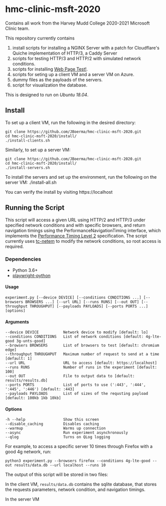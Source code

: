 # hmc-clinic-msft-2020
Contains all work from the Harvey Mudd College 2020-2021 Microsoft Clinic team. 

This repository currently contains 
1. install scripts for installing a NGINX Server with a patch for Cloudflare's Quiche implementation of HTTP/3, a Caddy Server
2. scripts for testing HTTP/3 and HTTP/2 with simulated network conditions.
3. scripts for installing [Web Page Test!](https://github.com/WPO-Foundation/webpagetest).
4. scripts for seting up a client VM and a server VM on Azure.
3. dummy files as the payloads of the servers.
4. script for visualization the database.

This is designed to run on *Ubuntu 18.04*.

## Install
To set up a client VM, run the following in the desired directory:

    git clone https://github.com/JBoerma/hmc-clinic-msft-2020.git
    cd hmc-clinic-msft-2020/install/
    ./install-clients.sh
  
Similarly, to set up a server VM:

    git clone https://github.com/JBoerma/hmc-clinic-msft-2020.git
    cd hmc-clinic-msft-2020/install/
    ./install-servers.sh 
  
To install the servers and set up the environment, run the following on the server VM:
    ./install-all.sh
  
You can verify the install by visiting https://localhost

## Running the Script
This script will access a given URL using HTTP/2 and HTTP/3 under specified network conditions and with specific browsers, and return navigation timings using the PerformanceNavigationTiming interface, which implements the [Performance Timing Level 2](https://www.w3.org/TR/navigation-timing-2/) specification.
The script currently uses [tc-netem](https://www.man7.org/linux/man-pages/man8/tc-netem.8.html) to modify the network conditions, so root access is required.


### Dependencies
* Python 3.6+
* [playwright-python](https://github.com/microsoft/playwright-python)

#### Usage
    experiment.py [--device DEVICE] [--conditions CONDITIONS ...] [--browsers BROWSERS ...] [--url URL] [--runs RUNS] [--out OUT] [--throughput THROUGHPUT] [--payloads PAYLOADS] [--ports PORTS ...] [options]
    
#### Arguments
    --device DEVICE           Network device to modify [default: lo]
    --conditions CONDITIONS   List of network conditions [default: 4g-lte-good 3g-unts-good]
    --browsers BROWSERS       List of browsers to test [default: chromium edge]
    --throughput THROUGHPUT   Maximum number of request to send at a time [default: 1]
    --url URL                 URL to access [default: https://localhost]
    --runs RUNS               Number of runs in the experiment [default: 100]
    --out OUT                 File to output data to [default: results/results.db]
    --ports PORTS             List of ports to use (':443', ':444', ':445', ':446') [default: :443]
    --payloads PAYLOADS       List of sizes of the requsting payload [default: 100kb 1kb 10kb]

#### Options
    -h --help                 Show this screen 
    --disable_caching         Disables caching
    --warmup                  Warms up connection
    --async                   Run experiment asynchronously
    --qlog                    Turns on QLog logging

For example, to access a specific server 10 times through Firefox with a good 4g network, run:

    python3 experiment.py --browsers firefox --conditions 4g-lte-good --out results/data.db --url localhost --runs 10
    
The output of this script will be stored in two files:

In the client VM,
`results/data.db` contains the sqlite database, that stores the requests parameters, network condition, and navigation timings.

In the server VM
